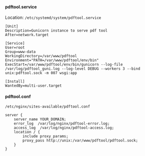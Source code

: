 
#### pdftool.service
Location: `/etc/systemd/system/pdftool.service`

```
[Unit]
Description=Gunicorn instance to serve pdf tool
After=network.target

[Service]
User=root
Group=www-data
WorkingDirectory=/var/www/pdftool
Environment="PATH=/var/www/pdftool/env/bin"
ExecStart=/var/www/pdftool/env/bin/gunicorn --log-file /var/log/pdftool_guni.log --log-level DEBUG --workers 3 --bind unix:pdftool.sock -m 007 wsgi:app

[Install]
WantedBy=multi-user.target
```

#### pdftool.conf
`/etc/nginx/sites-available/pdftool.conf`
```
server {
    server_name YOUR_DOMAIN;
    error_log  /var/log/nginx/pdftool-error.log;
    access_log  /var/log/nginx/pdftool-access.log;
    location / {
        include proxy_params;
        proxy_pass http://unix:/var/www/pdftool/pdftool.sock;
    }
}

```